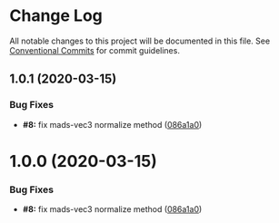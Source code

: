 # Change Log

All notable changes to this project will be documented in this file.
See [Conventional Commits](https://conventionalcommits.org) for commit guidelines.

## 1.0.1 (2020-03-15)


### Bug Fixes

* **#8:** fix mads-vec3 normalize method ([086a1a0](https://github.com/Bartozzz/mads/commit/086a1a0f12c3b54209084add5e28af19f6ca5217))





# 1.0.0 (2020-03-15)

### Bug Fixes

- **#8:** fix mads-vec3 normalize method ([086a1a0](https://github.com/Bartozzz/mads/commit/086a1a0f12c3b54209084add5e28af19f6ca5217))
